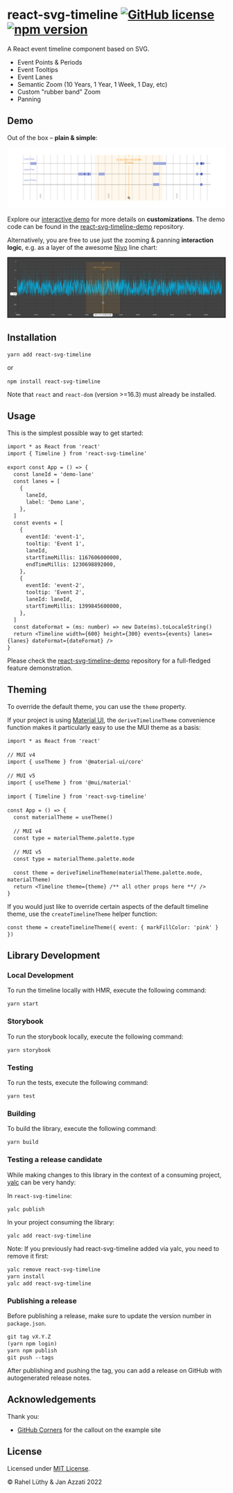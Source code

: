 # react-svg-timeline [![GitHub license](https://img.shields.io/badge/license-MIT-blue.svg)](https://github.com/facebook/react/blob/master/LICENSE) [![npm version](https://img.shields.io/npm/v/react-svg-timeline.svg?style=flat)](https://www.npmjs.com/package/react-svg-timeline)

A React event timeline component based on SVG.

- Event Points & Periods
- Event Tooltips
- Event Lanes
- Semantic Zoom (10 Years, 1 Year, 1 Week, 1 Day, etc)
- Custom "rubber band" Zoom
- Panning

## Demo

Out of the box – **plain & simple**:

![](screenshot-timeline-component.png)

Explore our [interactive demo](https://netzwerg.github.io/react-svg-timeline-demo/) for more details on **customizations**.
The demo code can be found in the [react-svg-timeline-demo](https://github.com/netzwerg/react-svg-timeline-demo) repository.

Alternatively, you are free to use just the zooming & panning **interaction logic**, e.g. as a layer of the awesome [Nivo](https://nivo.rocks) line chart:

![](screenshot-nivo-layer.png)

## Installation

`yarn add react-svg-timeline`

or

`npm install react-svg-timeline`

Note that `react` and `react-dom` (version >=16.3) must already be installed.

## Usage

This is the simplest possible way to get started:

```tsx
import * as React from 'react'
import { Timeline } from 'react-svg-timeline'

export const App = () => {
  const laneId = 'demo-lane'
  const lanes = [
    {
      laneId,
      label: 'Demo Lane',
    },
  ]
  const events = [
    {
      eventId: 'event-1',
      tooltip: 'Event 1',
      laneId,
      startTimeMillis: 1167606000000,
      endTimeMillis: 1230698892000,
    },
    {
      eventId: 'event-2',
      tooltip: 'Event 2',
      laneId: laneId,
      startTimeMillis: 1399845600000,
    },
  ]
  const dateFormat = (ms: number) => new Date(ms).toLocaleString()
  return <Timeline width={600} height={300} events={events} lanes={lanes} dateFormat={dateFormat} />
}
```

Please check the [react-svg-timeline-demo](https://github.com/netzwerg/react-svg-timeline-demo) repository for a full-fledged feature demonstration.

## Theming

To override the default theme, you can use the `theme` property.

If your project is using [Material UI](https://mui.com/), the `deriveTimelineTheme` convenience function makes it particularly easy to use the MUI theme as a basis:

```tsx
import * as React from 'react'

// MUI v4
import { useTheme } from '@material-ui/core'

// MUI v5
import { useTheme } from '@mui/material'

import { Timeline } from 'react-svg-timeline'

const App = () => {
  const materialTheme = useTheme()

  // MUI v4
  const type = materialTheme.palette.type

  // MUI v5
  const type = materialTheme.palette.mode

  const theme = deriveTimelineTheme(materialTheme.palette.mode, materialTheme)
  return <Timeline theme={theme} /** all other props here **/ />
}
```

If you would just like to override certain aspects of the default timeline theme, use the `createTimelineTheme` helper function:

```tsx
const theme = createTimelineTheme({ event: { markFillColor: 'pink' } })
```

## Library Development

### Local Development

To run the timeline locally with HMR, execute the following command:

```
yarn start
```

### Storybook

To run the storybook locally, execute the following command:

```
yarn storybook
```

### Testing

To run the tests, execute the following command:

```
yarn test
```

### Building

To build the library, execute the following command:

```
yarn build
```

### Testing a release candidate

While making changes to this library in the context of a consuming project, [yalc](https://github.com/wclr/yalc) can be very handy:

In `react-svg-timeline`:

```
yalc publish
```

In your project consuming the library:

```
yalc add react-svg-timeline
```

Note: If you previously had react-svg-timeline added via yalc, you need to remove it first:

```
yalc remove react-svg-timeline
yarn install
yalc add react-svg-timeline
```

### Publishing a release

Before publishing a release, make sure to update the version number in `package.json`.

```
git tag vX.Y.Z
(yarn npm login)
yarn npm publish
git push --tags
```

After publishing and pushing the tag, you can add a release on GitHub with autogenerated release notes.

## Acknowledgements

Thank you:

- [GitHub Corners](https://github.com/tholman/github-corners) for the callout on the example site

## License

Licensed under [MIT License](LICENSE).

&copy; Rahel Lüthy & Jan Azzati 2022
